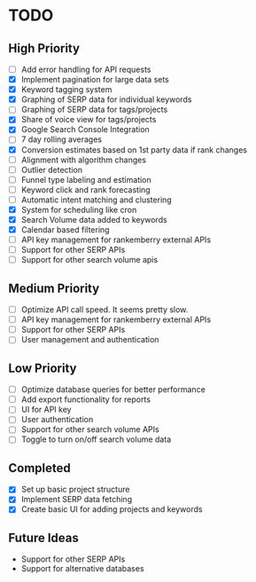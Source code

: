 # TODO

## High Priority

- [ ] Add error handling for API requests
- [x] Implement pagination for large data sets
- [x] Keyword tagging system
- [x] Graphing of SERP data for individual keywords
- [ ] Graphing of SERP data for tags/projects
- [x] Share of voice view for tags/projects
- [x] Google Search Console Integration
- [ ] 7 day rolling averages
- [x] Conversion estimates based on 1st party data if rank changes
- [ ] Alignment with algorithm changes
- [ ] Outlier detection
- [ ] Funnel type labeling and estimation
- [ ] Keyword click and rank forecasting
- [ ] Automatic intent matching and clustering
- [x] System for scheduling like cron
- [x] Search Volume data added to keywords
- [x] Calendar based filtering
- [ ] API key management for rankemberry external APIs
- [ ] Support for other SERP APIs
- [ ] Support for other search volume apis

## Medium Priority

- [ ] Optimize API call speed. It seems pretty slow.
- [ ] API key management for rankemberry external APIs
- [ ] Support for other SERP APIs
- [ ] User management and authentication

## Low Priority

- [ ] Optimize database queries for better performance
- [ ] Add export functionality for reports
- [ ] UI for API key
- [ ] User authentication
- [ ] Support for other search volume APIs
- [ ] Toggle to turn on/off search volume data

## Completed

- [x] Set up basic project structure
- [x] Implement SERP data fetching
- [x] Create basic UI for adding projects and keywords

## Future Ideas

- Support for other SERP APIs
- Support for alternative databases
